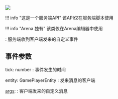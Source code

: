 <a href="https://github.com/qndm"><img src="https://img.shields.io/badge/%E8%B4%A1%E7%8C%AE%E8%80%85-qndm-blue"></img></a>

!!! info "这是一个服务端API"
    该API仅在服务端脚本使用

!!! info "Arena 独有"
    该类仅在Arena编辑器中使用

:   服务端收到客户端发来的自定义事件

## 事件参数
<property>tick</property>: <def>number</def>
:   事件发生的时间

<property>entity</property>: <def>GamePlayerEntity</def>
:   发来消息的客户端

[args](property): [](JSONValue)
:   客户端发来的自定义消息

